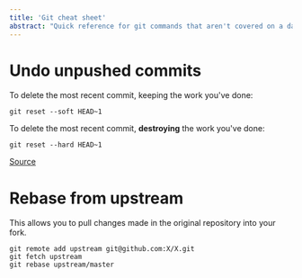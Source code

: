 ```yaml
---
title: 'Git cheat sheet'
abstract: "Quick reference for git commands that aren't covered on a daily basis. Basic git knowledge is required."
---
```


# Undo unpushed commits

To delete the most recent commit, keeping the work you've done:

```
git reset --soft HEAD~1
```

To delete the most recent commit, **destroying** the work you've done:

```
git reset --hard HEAD~1
```

[Source](https://stackoverflow.com/questions/3197413/how-do-i-delete-unpushed-git-commits)

# Rebase from upstream

This allows you to pull changes made in the original repository into your fork.

```
git remote add upstream git@github.com:X/X.git
git fetch upstream
git rebase upstream/master
```


